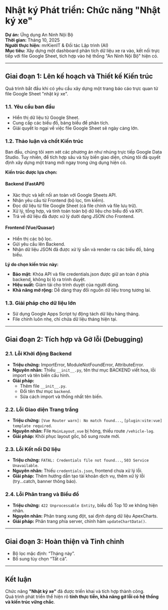 # Nhật ký Phát triển: Chức năng "Nhật ký xe"

**Dự án:** Ứng dụng An Ninh Nội Bộ  
**Thời gian:** Tháng 10, 2025  
**Người thực hiện:** mrKienIT & Đối tác Lập trình (AI)  
**Mục tiêu:** Xây dựng một dashboard phân tích dữ liệu xe ra vào, kết nối trực tiếp với file Google Sheet, tích hợp vào hệ thống "An Ninh Nội Bộ" hiện có.

---

## Giai đoạn 1: Lên kế hoạch và Thiết kế Kiến trúc

Quá trình bắt đầu khi có yêu cầu xây dựng một trang báo cáo trực quan từ file Google Sheet "nhật ký xe".

### 1.1. Yêu cầu ban đầu

- Hiển thị dữ liệu từ Google Sheet.  
- Cung cấp các biểu đồ, bảng biểu để phân tích.  
- Giải quyết lo ngại về việc file Google Sheet sẽ ngày càng lớn.

### 1.2. Thảo luận và chốt Kiến trúc

Ban đầu, chúng tôi xem xét các phương án như nhúng trực tiếp Google Data Studio. Tuy nhiên, để tích hợp sâu và tùy biến giao diện, chúng tôi đã quyết định xây dựng một trang mới ngay trong ứng dụng hiện có.

**Kiến trúc được lựa chọn:**

#### Backend (FastAPI)

- Xác thực và kết nối an toàn với Google Sheets API.  
- Nhận yêu cầu từ Frontend (bộ lọc, tìm kiếm).  
- Đọc dữ liệu từ file Google Sheet (cả file chính và file lưu trữ).  
- Xử lý, tổng hợp, và tính toán toàn bộ dữ liệu cho biểu đồ và KPI.  
- Trả về dữ liệu đã được xử lý dưới dạng JSON cho Frontend.

#### Frontend (Vue/Quasar)

- Hiển thị các bộ lọc.  
- Gửi yêu cầu lên Backend.  
- Nhận dữ liệu JSON đã được xử lý sẵn và render ra các biểu đồ, bảng biểu.

**Lý do chọn kiến trúc này:**

- **Bảo mật:** Khóa API và file credentials.json được giữ an toàn ở phía backend, không bị lộ ra trình duyệt.  
- **Hiệu suất:** Giảm tải cho trình duyệt của người dùng.  
- **Khả năng mở rộng:** Dễ dàng thay đổi nguồn dữ liệu trong tương lai.

### 1.3. Giải pháp cho dữ liệu lớn

- Sử dụng Google Apps Script tự động tách dữ liệu hàng tháng.  
- File chính luôn nhẹ, chỉ chứa dữ liệu tháng hiện tại.

---

## Giai đoạn 2: Tích hợp và Gỡ lỗi (Debugging)

### 2.1. Lỗi Khởi động Backend

- **Triệu chứng:** ImportError, ModuleNotFoundError, AttributeError.  
- **Nguyên nhân:** Thiếu `__init__.py`, tên thư mục BACKEND viết hoa, lỗi import và tên biến cấu hình.  
- **Giải pháp:**  
  - Thêm file `__init__.py`.  
  - Đổi tên thư mục `backend`.  
  - Sửa cách import và thống nhất tên biến.

### 2.2. Lỗi Giao diện Trang trắng

- **Triệu chứng:** `[Vue Router warn]: No match found...`, `[plugin:vite:vue] template required`.  
- **Nguyên nhân:** File `MainLayout.vue` bị hỏng, thiếu route `/vehicle-log`.  
- **Giải pháp:** Khôi phục layout gốc, bổ sung route mới.

### 2.3. Lỗi Kết nối Dữ liệu

- **Triệu chứng:** `FATAL: Credentials file not found...`, `503 Service Unavailable`.  
- **Nguyên nhân:** Thiếu `credentials.json`, frontend chưa xử lý lỗi.  
- **Giải pháp:** Thêm hướng dẫn tạo tài khoản dịch vụ, thêm xử lý lỗi (try...catch, banner thông báo).

### 2.4. Lỗi Phân trang và Biểu đồ

- **Triệu chứng:** `422 Unprocessable Entity`, biểu đồ Top 10 xe không hiện nhãn.  
- **Nguyên nhân:** Phân trang xung đột, sai định dạng dữ liệu ApexCharts.  
- **Giải pháp:** Phân trang phía server, chỉnh hàm `updateChartData()`.

---

## Giai đoạn 3: Hoàn thiện và Tinh chỉnh

- Bộ lọc mặc định: “Tháng này”.  
- Bổ sung tùy chọn “Tất cả”.

---

## Kết luận

Chức năng **"Nhật ký xe"** đã được triển khai và tích hợp thành công.  
Quá trình phát triển thể hiện rõ **tính thực tiễn, khả năng gỡ lỗi có hệ thống và kiến trúc vững chắc**.
